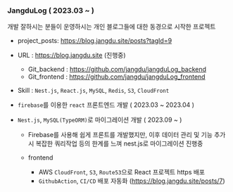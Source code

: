 ### JangduLog ( 2023.03 ~ )

개발 잘하시는 분들이 운영하시는 개인 블로그들에 대한 동경으로 시작한 프로젝트

- project_posts: https://blog.jangdu.site/posts?tagId=9

- URL : https://blog.jangdu.site (진행중)

  - Git_backend : https://github.com/jangdu/jangduLog_backend
  - Git_frontend : https://github.com/jangdu/jangduLog_frontend

- Skill : `Nest.js`, `React.js`, `MySQL`, `Redis`, `S3`, `CloudFront`

- `firebase`를 이용한 `react` 프론트엔드 개발 ( 2023.03 ~ 2023.04 )

- `Nest.js`, `MySQL(TypeORM)`로 마이그레이션 개발 ( 2023.09 ~ )

  - Firebase를 사용해 쉽게 프론트를 개발했지만, 이후 데이터 관리 및 기능 추가 시 복잡한 쿼리작업 등의 한계를 느껴 nest.js로 마이그레이션 진행중

  - frontend
    - AWS `CloudFront`, `S3`, `Route53`으로 React 프로젝트 https 배포
    - `GithubAction`, `CI/CD` 배포 자동화 (https://blog.jangdu.site/posts/7)

